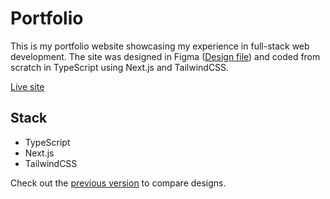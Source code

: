 # Portfolio
This is my portfolio website showcasing my experience in full-stack web development. The site was designed in Figma ([Design file](https://www.figma.com/file/Pz9j6HptIHaJHzv4G7S3sf/Portfolio-v3?type=design&node-id=0%3A1&mode=design&t=FwtQsuESwboXZGkq-1)) and coded from scratch in TypeScript using Next.js and TailwindCSS. 

[Live site](https://tgennaro.com)


## Stack
- TypeScript
- Next.js
- TailwindCSS


Check out the [previous version](https://tgennaro.vercel.app/) to compare designs.
